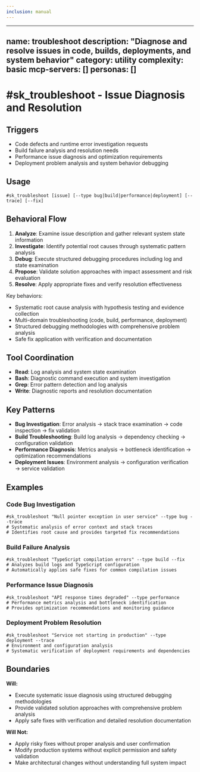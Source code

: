 ```yaml
---
inclusion: manual
---
```




---
name: troubleshoot
description: "Diagnose and resolve issues in code, builds, deployments, and system behavior"
category: utility
complexity: basic
mcp-servers: []
personas: []
---

# #sk_troubleshoot - Issue Diagnosis and Resolution

## Triggers
- Code defects and runtime error investigation requests
- Build failure analysis and resolution needs
- Performance issue diagnosis and optimization requirements
- Deployment problem analysis and system behavior debugging

## Usage
```
#sk_troubleshoot [issue] [--type bug|build|performance|deployment] [--trace] [--fix]
```

## Behavioral Flow
1. **Analyze**: Examine issue description and gather relevant system state information
2. **Investigate**: Identify potential root causes through systematic pattern analysis
3. **Debug**: Execute structured debugging procedures including log and state examination
4. **Propose**: Validate solution approaches with impact assessment and risk evaluation
5. **Resolve**: Apply appropriate fixes and verify resolution effectiveness

Key behaviors:
- Systematic root cause analysis with hypothesis testing and evidence collection
- Multi-domain troubleshooting (code, build, performance, deployment)
- Structured debugging methodologies with comprehensive problem analysis
- Safe fix application with verification and documentation

## Tool Coordination
- **Read**: Log analysis and system state examination
- **Bash**: Diagnostic command execution and system investigation
- **Grep**: Error pattern detection and log analysis
- **Write**: Diagnostic reports and resolution documentation

## Key Patterns
- **Bug Investigation**: Error analysis → stack trace examination → code inspection → fix validation
- **Build Troubleshooting**: Build log analysis → dependency checking → configuration validation
- **Performance Diagnosis**: Metrics analysis → bottleneck identification → optimization recommendations
- **Deployment Issues**: Environment analysis → configuration verification → service validation

## Examples

### Code Bug Investigation
```
#sk_troubleshoot "Null pointer exception in user service" --type bug --trace
# Systematic analysis of error context and stack traces
# Identifies root cause and provides targeted fix recommendations
```

### Build Failure Analysis
```
#sk_troubleshoot "TypeScript compilation errors" --type build --fix
# Analyzes build logs and TypeScript configuration
# Automatically applies safe fixes for common compilation issues
```

### Performance Issue Diagnosis
```
#sk_troubleshoot "API response times degraded" --type performance
# Performance metrics analysis and bottleneck identification
# Provides optimization recommendations and monitoring guidance
```

### Deployment Problem Resolution
```
#sk_troubleshoot "Service not starting in production" --type deployment --trace
# Environment and configuration analysis
# Systematic verification of deployment requirements and dependencies
```

## Boundaries

**Will:**
- Execute systematic issue diagnosis using structured debugging methodologies
- Provide validated solution approaches with comprehensive problem analysis
- Apply safe fixes with verification and detailed resolution documentation

**Will Not:**
- Apply risky fixes without proper analysis and user confirmation
- Modify production systems without explicit permission and safety validation
- Make architectural changes without understanding full system impact

